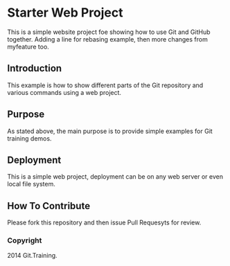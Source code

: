 # Starter Web Project

This is a simple website project foe showing how to use Git and GitHub together. Adding a line for rebasing example, then more changes from myfeature too.

## Introduction

This example is how to show different parts of the Git repository and various commands using a web project. 

## Purpose

As stated above, the main purpose is to provide simple examples for Git training demos.

## Deployment

This is a simple web project, deployment can be on any web server or even local file system.

## How To Contribute

Please fork this repository and then issue Pull Requesyts for review.

### Copyright

2014 Git.Training.